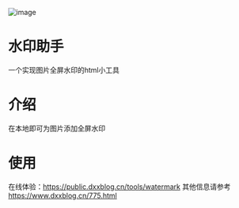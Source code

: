 ![image](https://github.com/isharmla233/watermark/assets/112328828/4442f6ec-1cd4-4ef3-b895-9800207e446d)


# 水印助手
一个实现图片全屏水印的html小工具

# 介绍
在本地即可为图片添加全屏水印

# 使用
在线体验：https://public.dxxblog.cn/tools/watermark
其他信息请参考 https://www.dxxblog.cn/775.html
